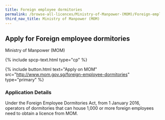 ```yaml
---
title: Foreign employee dormitories
permalink: /browse-all-licences/Ministry-of-Manpower-(MOM)/Foreign-employee-dormitories
third_nav_title: Ministry of Manpower (MOM)
---
```


## Apply for Foreign employee dormitories

Ministry of Manpower (MOM)

{% include spcp-text.html type="cp" %}

{% include button.html text="Apply on MOM" src="http://www.mom.gov.sg/foreign-employee-dormitories" type="primary" %}

<H3>Application Details</H3>

<p>Under the Foreign Employee Dormitories Act, from 1 January 2016, operators of dormitories that can house 1,000 or more foreign employees need to obtain a licence from MOM.</p>

